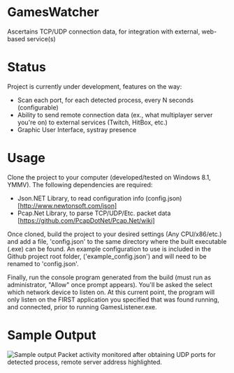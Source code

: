 # GamesWatcher
Ascertains TCP/UDP connection data, for integration with external, web-based service(s)

# Status
Project is currently under development, features on the way:
- Scan each port, for each detected process, every N seconds (configurable)
- Ability to send remote connection data (ex., what multiplayer server you're on) to external services (Twitch, HitBox, etc.)
- Graphic User Interface, systray presence

# Usage
Clone the project to your computer (developed/tested on Windows 8.1, YMMV). 
The following dependencies are required:
- Json.NET Library, to read configuration info (config.json) [http://www.newtonsoft.com/json]
- Pcap.Net Library, to parse TCP/UDP/Etc. packet data [https://github.com/PcapDotNet/Pcap.Net/wiki]

Once cloned, build the project to your desired settings (Any CPU/x86/etc.) and add a file, 'config.json' to the same directory
where the built executable (.exe) can be found. An example configuration to use is included in the Github project root folder,
('example_config.json') and will need to be renamed to 'config.json'.

Finally, run the console program generated from the build (must run as administrator, "Allow" once prompt appears). You'll be 
asked the select which network device to listen on. At this current point, the program will only listen on the FIRST
application you specified that was found running, and connected, prior to running GamesListener.exe.

# Sample Output
![Sample output](http://i.imgur.com/JNo0HFs.png)
Packet activity monitored after obtaining UDP ports for detected process, remote server address highlighted.
